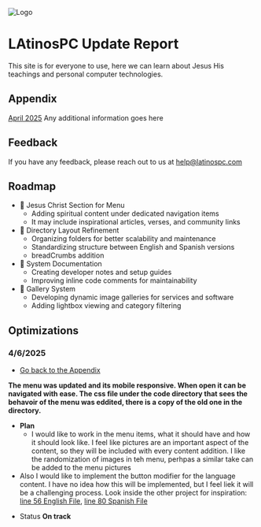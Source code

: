 
![Logo](https://latinospc.com/images/latinospc.png)

# LAtinosPC Update Report
This site is for everyone to use, here we can learn about Jesus His teachings and personal computer technologies.

## Appendix
[April 2025](#4/6/2025)<a id="appendix"></a>
Any additional information goes here

## Feedback

If you have any feedback, please reach out to us at help@latinospc.com


## Roadmap

- 🚧 Jesus Christ Section for Menu
  - Adding spiritual content under dedicated navigation items
  - It may include inspirational articles, verses, and community links
- 🚧 Directory Layout Refinement
  - Organizing folders for better scalability and maintenance
  - Standardizing structure between English and Spanish versions
  - breadCrumbs addition
- 🚧 System Documentation
  - Creating developer notes and setup guides
  - Improving inline code comments for maintainability
- 🚧 Gallery System
  - Developing dynamic image galleries for services and software
  - Adding lightbox viewing and category filtering


## Optimizations
### <a id="4/6/2025">4/6/2025</a>
- [Go back to the Appendix](#appendix)

**The menu was updated and its mobile responsive. When open it can be navigated with ease. The css file under the code directory that sees the behavoir of the menu was eddited, there is a copy of the old one in the directory.**
- **Plan**
    - I would like to work in the menu items, what it should have and how it should look like. I feel like pictures are an important aspect of the content, so they will be included with every content addition. I like the randomization of images in teh menu, perhpas a similar take can be added to the menu pictures
- Also I would like to implement the button modifier for the language content. I have no idea how this will be implemented, but I feel liek it will be a challenging process. Look inside the other project for inspiration: [line 56 English File](https://github.com/Omar27522/Work-on-This-as-a-template-for-the-new-site/blob/main/include/_code/page.php#L56), [line 80 Spanish File](https://github.com/Omar27522/Work-on-This-as-a-template-for-the-new-site/blob/main/include/_code/pagina.php#L80)

+ Status <b>On track</b>

